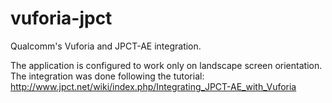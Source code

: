 vuforia-jpct
=========

Qualcomm's Vuforia and JPCT-AE integration.

The application is configured to work only on landscape screen orientation.
The integration was done following the tutorial: http://www.jpct.net/wiki/index.php/Integrating_JPCT-AE_with_Vuforia
